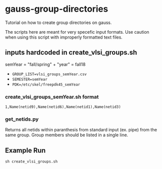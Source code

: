 # gauss-group-directories

Tutorial on how to create group directories on gauss.

The scripts here are meant for very specefic input formats. Use caution when using this script with improperly formatted text files.

## inputs hardcoded in create_vlsi_groups.sh

semYear = "fall/spring" + "year" = fall18

* `GROUP_LIST=vlsi_groups_semYear.csv`
* `SEMESTER=semYear`
* `PDK=/etc/skel/freepdk45_semYear`

### create_vlsi_groups_semYear.sh format

```csv
1,Name(netid9),Name(netid6),Name(netid1),Name(netid3)
```

### get_netids.py

Returns all netids within paranthesis from standard input (ex. pipe) from the same group. Group members should be listed in a single line.

## Example Run

`sh create_vlsi_groups.sh`
